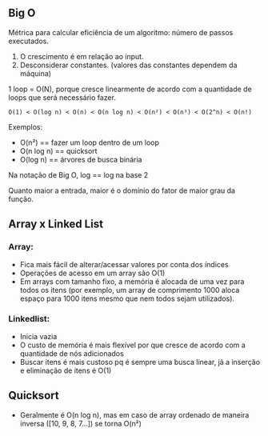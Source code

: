 ## Big O

Métrica para calcular eficiência de um algoritmo: número de passos executados.

1. O crescimento é em relação ao input.
2. Desconsiderar constantes. (valores das constantes dependem da máquina)

1 loop = O(N), porque cresce linearmente de acordo com a quantidade de loops que será necessário fazer.

```
O(1) < O(log n) < O(n) < O(n log n) < O(n²) < O(n³) < O(2^n) < O(n!)
```

Exemplos:
* O(n²) == fazer um loop dentro de um loop
* O(n log n) == quicksort
* O(log n) == árvores de busca binária

Na notação de Big O, log == log na base 2

Quanto maior a entrada, maior é o domínio do fator de maior grau da função.

## Array x Linked List

### Array:
* Fica mais fácil de alterar/acessar valores por conta dos índices
* Operações de acesso em um array são O(1)
* Em arrays com tamanho fixo, a memória é alocada de uma vez para todos os itens (por exemplo, 
um array de comprimento 1000 aloca espaço para 1000 itens mesmo que nem todos sejam utilizados).

### Linkedlist:
* Inicia vazia
* O custo de memória é mais flexível por que cresce de acordo com a quantidade de nós adicionados
* Buscar itens é mais custoso pq é sempre uma busca linear, já a inserção e eliminação de itens é O(1)

## Quicksort

* Geralmente é O(n log n), mas em caso de array ordenado de maneira inversa ([10, 9, 8, 7...]) se torna O(n²) 